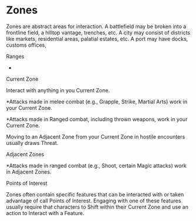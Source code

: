 # Zones

Zones are abstract areas for interaction.  A battlefield may be broken into a frontline field, a hilltop vantage, trenches, etc.  A city may consist of districts like markets, residential areas, palatial estates, etc.  A port may have docks, customs offices, 

Ranges

*

Current Zone

Interact with anything in you Current Zone.

*Attacks made in melee combat (e.g., Grapple, Strike, Martial Arts) work in your Current Zone.

*Attacks made in Ranged combat, including thrown weapons, work in your Current Zone.

Moving to an Adjacent Zone from your Current Zone in hostile encounters usually draws Threat.

Adjacent Zones

*Attacks made in ranged combat (e.g., Shoot, certain Magic attacks) work in Adjacent Zones.

Points of Interest

Zones often contain specific features that can be interacted with or taken advantage of call Points of Interest.  Engaging with one of these features usually require that characters to Shift within their Current Zone and use an action to Interact with a Feature.